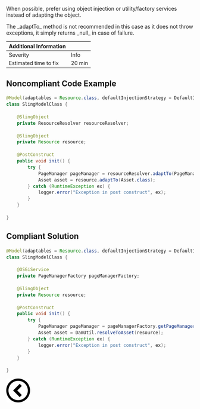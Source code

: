 <p>When possible, prefer using object injection or utility/factory services instead of adapting the object.</p>
<p>The _adaptTo_ method is not recommended in this case as it does not throw exceptions, it simply returns _null_ in case of failure.
</p>

| Additional Information |        |
|------------------------|--------|
| Severity               | Info   | 
| Estimated time to fix  | 20 min |

<h2>Noncompliant Code Example</h2>

```java
@Model(adaptables = Resource.class, defaultInjectionStrategy = DefaultInjectionStrategy.OPTIONAL)
class SlingModelClass {

    @SlingObject
    private ResourceResolver resourceResolver;

    @SlingObject
    private Resource resource;

    @PostConstruct
    public void init() {
        try {
            PageManager pageManager = resourceResolver.adaptTo(PageManager.class);
            Asset asset = resource.adaptTo(Asset.class);
        } catch (RuntimeException ex) {
            logger.error("Exception in post construct", ex);
        }
    }

}
```

<h2>Compliant Solution</h2>

```java
@Model(adaptables = Resource.class, defaultInjectionStrategy = DefaultInjectionStrategy.OPTIONAL)
class SlingModelClass {

    @OSGiService
    private PageManagerFactory pageManagerFactory;

    @SlingObject
    private Resource resource;

    @PostConstruct
    public void init() {
        try {
            PageManager pageManager = pageManagerFactory.getPageManager(resourceResolver);
            Asset asset = DamUtil.resolveToAsset(resource);
        } catch (RuntimeException ex) {
            logger.error("Exception in post construct", ex);
        }
    }

}
```

[![Back to overview](back.svg)](../../README.md)
